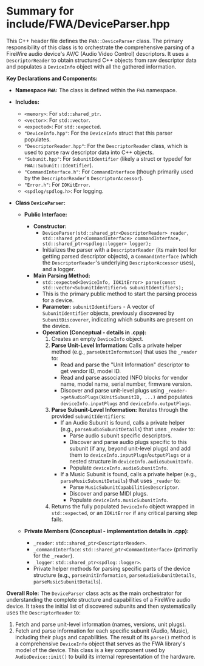 # Summary for include/FWA/DeviceParser.hpp

This C++ header file defines the `FWA::DeviceParser` class. The primary responsibility of this class is to orchestrate the comprehensive parsing of a FireWire audio device's AV/C (Audio Video Control) descriptors. It uses a `DescriptorReader` to obtain structured C++ objects from raw descriptor data and populates a `DeviceInfo` object with all the gathered information.

**Key Declarations and Components:**

-   **Namespace `FWA`:** The class is defined within the `FWA` namespace.

-   **Includes:**
    -   `<memory>`: For `std::shared_ptr`.
    -   `<vector>`: For `std::vector`.
    -   `<expected>`: For `std::expected`.
    -   `"DeviceInfo.hpp"`: For the `DeviceInfo` struct that this parser populates.
    -   `"DescriptorReader.hpp"`: For the `DescriptorReader` class, which is used to parse raw descriptor data into C++ objects.
    -   `"Subunit.hpp"`: For `SubunitIdentifier` (likely a struct or typedef for `FWA::Subunit::Identifier`).
    -   `"CommandInterface.h"`: For `CommandInterface` (though primarily used by the `DescriptorReader`'s `DescriptorAccessor`).
    -   `"Error.h"`: For `IOKitError`.
    -   `<spdlog/spdlog.h>`: For logging.

-   **Class `DeviceParser`:**
    -   **Public Interface:**
        -   **Constructor:**
            -   `DeviceParser(std::shared_ptr<DescriptorReader> reader, std::shared_ptr<CommandInterface> commandInterface, std::shared_ptr<spdlog::logger> logger);`
            -   Initializes the parser with a `DescriptorReader` (its main tool for getting parsed descriptor objects), a `CommandInterface` (which the `DescriptorReader`'s underlying `DescriptorAccessor` uses), and a logger.
        -   **Main Parsing Method:**
            -   `std::expected<DeviceInfo, IOKitError> parse(const std::vector<SubunitIdentifier>& subunitIdentifiers);`
            -   This is the primary public method to start the parsing process for a device.
            -   **Parameter:** `subunitIdentifiers` - A vector of `SubunitIdentifier` objects, previously discovered by `SubunitDiscoverer`, indicating which subunits are present on the device.
            -   **Operation (Conceptual - details in .cpp):**
                1.  Creates an empty `DeviceInfo` object.
                2.  **Parse Unit-Level Information:** Calls a private helper method (e.g., `parseUnitInformation`) that uses the `_reader` to:
                    -   Read and parse the "Unit Information" descriptor to get vendor ID, model ID.
                    -   Read and parse associated INFO blocks for vendor name, model name, serial number, firmware version.
                    -   Discover and parse unit-level plugs using `_reader->getAudioPlugs(kUnitSubunitID, ...)` and populates `deviceInfo.inputPlugs` and `deviceInfo.outputPlugs`.
                3.  **Parse Subunit-Level Information:** Iterates through the provided `subunitIdentifiers`:
                    -   If an Audio Subunit is found, calls a private helper (e.g., `parseAudioSubunitDetails`) that uses `_reader` to:
                        -   Parse audio subunit specific descriptors.
                        -   Discover and parse audio plugs specific to this subunit (if any, beyond unit-level plugs) and add them to `deviceInfo.inputPlugs`/`outputPlugs` or a nested structure in `deviceInfo.audioSubunitInfo`.
                        -   Populate `deviceInfo.audioSubunitInfo`.
                    -   If a Music Subunit is found, calls a private helper (e.g., `parseMusicSubunitDetails`) that uses `_reader` to:
                        -   Parse `MusicSubunitCapabilitiesDescriptor`.
                        -   Discover and parse MIDI plugs.
                        -   Populate `deviceInfo.musicSubunitInfo`.
                4.  Returns the fully populated `DeviceInfo` object wrapped in `std::expected`, or an `IOKitError` if any critical parsing step fails.

    -   **Private Members (Conceptual - implementation details in .cpp):**
        -   `_reader`: `std::shared_ptr<DescriptorReader>`.
        -   `_commandInterface`: `std::shared_ptr<CommandInterface>` (primarily for the `_reader`).
        -   `_logger`: `std::shared_ptr<spdlog::logger>`.
        -   Private helper methods for parsing specific parts of the device structure (e.g., `parseUnitInformation`, `parseAudioSubunitDetails`, `parseMusicSubunitDetails`).

**Overall Role:**
The `DeviceParser` class acts as the main orchestrator for understanding the complete structure and capabilities of a FireWire audio device. It takes the initial list of discovered subunits and then systematically uses the `DescriptorReader` to:
1.  Fetch and parse unit-level information (names, versions, unit plugs).
2.  Fetch and parse information for each specific subunit (Audio, Music), including their plugs and capabilities.
The result of its `parse()` method is a comprehensive `DeviceInfo` object that serves as the FWA library's model of the device. This class is a key component used by `AudioDevice::init()` to build its internal representation of the hardware.
